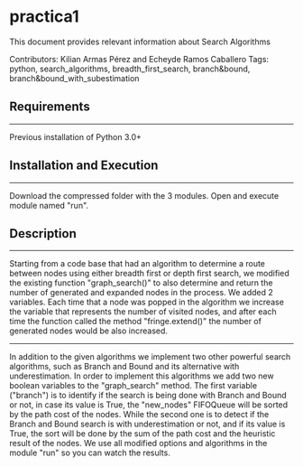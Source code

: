 # practica1
This document provides relevant information about Search Algorithms

Contributors: Kilian Armas Pérez and Echeyde Ramos Caballero
Tags: python, search_algorithms, breadth_first_search, branch&bound,
branch&bound_with_subestimation

## Requirements 
***
Previous installation of Python 3.0+

## Installation and Execution
***
Download the compressed folder with the 3 modules.
Open and execute module named "run".

## Description
***
Starting from a code base that had an algorithm to determine a route
between nodes using either breadth first or depth first search, we modified the
existing function "graph_search()" to also determine and
return the number of generated and expanded nodes in the process. We added 2
variables. 
Each time that a node was popped in the algorithm we increase 
the variable that represents the number of visited nodes, and after each time the 
function called the method "fringe.extend()" the number of generated nodes would
be also increased.
***
In addition to the given algorithms we implement two other powerful search algorithms, 
such as Branch and Bound and its alternative with underestimation. In order to implement 
this algorithms we add two new boolean variables to the "graph_search" method.
The first variable ("branch") is to identify if the search is being done with 
Branch and Bound or not, in case its value is True, the "new_nodes" FIFOQueue 
will be sorted by the path cost of the nodes. While the second one is to detect 
if the Branch and Bound search is with underestimation or not, and if its value is True, 
the sort will be done by the sum of the path cost and the heuristic result of the nodes.
We use all modified options and algorithms in the module "run" so you can watch
the results.
